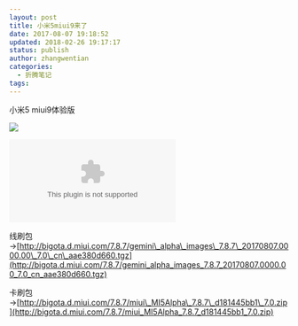 ```yaml
---
layout: post
title: 小米5miui9来了
date: 2017-08-07 19:18:52
updated: 2018-02-26 19:17:17
status: publish
author: zhangwentian
categories: 
  - 折腾笔记
tags: 
---
```



小米5 miui9体验版

![](https://i.loli.net/2017/08/07/59884d133d2d9.png)

![](http://bigota.d.miui.com/7.8.7/miui_MI5Alpha_7.8.7_d181445bb1_7.0.zip)

线刷包→[http://bigota.d.miui.com/7.8.7/gemini\_alpha\_images\_7.8.7\_20170807.0000.00\_7.0\_cn\_aae380d660.tgz](http://bigota.d.miui.com/7.8.7/gemini_alpha_images_7.8.7_20170807.0000.00_7.0_cn_aae380d660.tgz)  
  
卡刷包→[http://bigota.d.miui.com/7.8.7/miui\_MI5Alpha\_7.8.7\_d181445bb1\_7.0.zip](http://bigota.d.miui.com/7.8.7/miui_MI5Alpha_7.8.7_d181445bb1_7.0.zip)
